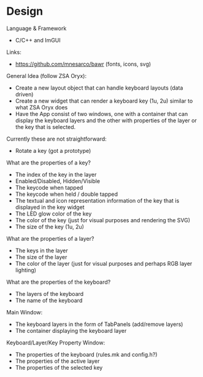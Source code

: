 # Design

Language & Framework

- C/C++ and ImGUI

Links:
- https://github.com/mnesarco/bawr (fonts, icons, svg)

General Idea (follow ZSA Oryx):

- Create a new layout object that can handle keyboard layouts (data driven)
- Create a new widget that can render a keyboard key (1u, 2u) similar to what ZSA Oryx does
- Have the App consist of two windows, one with a container that can display the keyboard layers and
  the other with properties of the layer or the key that is selected.

Currently these are not straightforward:

- Rotate a key (got a prototype)

What are the properties of a key?

- The index of the key in the layer
- Enabled/Disabled, Hidden/Visible
- The keycode when tapped
- The keycode when held / double tapped
- The textual and icon representation information of the key that is displayed in the key widget
- The LED glow color of the key
- The color of the key (just for visual purposes and rendering the SVG)
- The size of the key (1u, 2u)

What are the properties of a layer?

- The keys in the layer
- The size of the layer
- The color of the layer (just for visual purposes and perhaps RGB layer lighting)

What are the properties of the keyboard?

- The layers of the keyboard
- The name of the keyboard

Main Window:

- The keyboard layers in the form of TabPanels (add/remove layers)
- The container displaying the keyboard layer

Keyboard/Layer/Key Property Window:

- The properties of the keyboard (rules.mk and config.h?)
- The properties of the active layer
- The properties of the selected key

